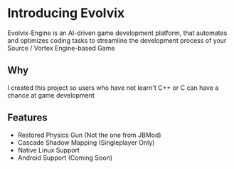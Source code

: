 # Introducing Evolvix
Evolvix-Engine is an AI-driven game development platform, that automates and optimizes coding tasks to streamline the development process of your Source / Vortex Engine-based Game

## Why
I created this project so users who have not learn't C++ or C can have a chance at game development

## Features
* Restored Physics Gun (Not the one from JBMod)
* Cascade Shadow Mapping (Singleplayer Only)
* Native Linux Support
* Android Support (Coming Soon)
